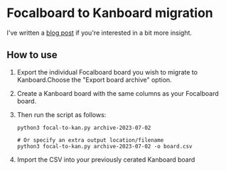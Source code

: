 # Focalboard to Kanboard migration

I've written a
[blog post](https://minoklu.com/posts/migrate-focalboard-boards-to-kanboard/) if
you're interested in a bit more insight.

## How to use

1. Export the individual Focalboard board you wish to migrate to Kanboard.Choose
   the "Export board archive" option.
2. Create a Kanboard board with the same columns as your Focalboard board.
3. Then run the script as follows:

   ```shell
   python3 focal-to-kan.py archive-2023-07-02

   # Or specify an extra output location/filename
   python3 focal-to-kan.py archive-2023-07-02 -o board.csv
   ```

4. Import the CSV into your previously cerated Kanboard board
